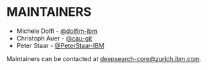 # MAINTAINERS

- Michele Dolfi - [@dolfim-ibm](https://github.com/dolfim-ibm)
- Christoph Auer - [@cau-git](https://github.com/cau-git)
- Peter Staar - [@PeterStaar-IBM](https://github.com/PeterStaar-IBM)

Maintainers can be contacted at [deepsearch-core@zurich.ibm.com](mailto:deepsearch-core@zurich.ibm.com).
